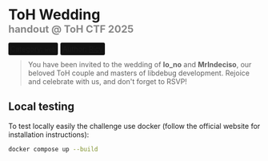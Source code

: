 # ToH Wedding<br><small style="color: #888;font-size: 20px;">handout @ ToH CTF 2025</small>
<span style="background-color: #121212; padding: 4px; border-radius: 3px; margin-right: 2px;">Category: `web`</span> <span style="background-color: #121212; padding: 4px; border-radius: 3px; margin-right: 2px;">Author: [Ricy](https://github.com/riccardosarro)</span>
> You have been invited to the wedding of **Io_no** and **MrIndeciso**, our beloved ToH couple and masters of libdebug development. Rejoice and celebrate with us, and don't forget to RSVP!

## Local testing
To test locally easily the challenge use docker (follow the official website for installation instructions):

```bash
docker compose up --build
```
